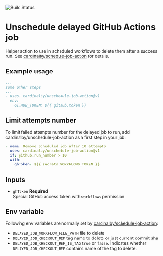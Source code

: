 ![Build Status](https://github.com/cardinalby/unschedule-job-action/workflows/build-test/badge.svg)

# Unschedule delayed GitHub Actions job

Helper action to use in scheduled workflows to delete them after a success run. See 
[cardinalby/schedule-job-action](https://github.com/cardinalby/schedule-job-action/) for details.

## Example usage
```yaml
...
some other steps
...
- uses: cardinalby/unschedule-job-action@v1
  env:
    GITHUB_TOKEN: ${{ github.token }} 
```

## Limit attempts number
To limit failed attempts number for the delayed job to run, add 
cardinalby/unschedule-job-action as a first step in your job:

```yaml
- name: Remove scheduled job after 10 attempts
  uses: cardinalby/unschedule-job-action@v1
  if: github.run_number > 10
  with:
    ghToken: ${{ secrets.WORKFLOWS_TOKEN }} 
```

## Inputs

* `ghToken` **Required**<br>
Special GitHub access token with `workflows` permission

## Env variable

Following env variables are normally set by 
[cardinalby/schedule-job-action](https://github.com/cardinalby/cardinalby/schedule-job-action):

* `DELAYED_JOB_WORKFLOW_FILE_PATH` file to delete
* `DELAYED_JOB_CHECKOUT_REF` tag name to delete or just current commit sha
* `DELAYED_JOB_CHECKOUT_REF_IS_TAG` `true` or `false`. Indicates whether `DELAYED_JOB_CHECKOUT_REF` contains
name of the tag to delete.